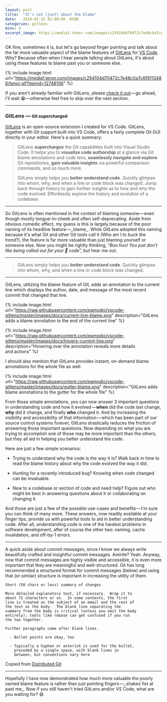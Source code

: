 ```yaml
---
layout: post
title:  "It's not (just) about the blame"
date:   2019-01-15 01:00:00 -0500
categories: gitlens
mins: 4
excerpt_image: https://media1.tenor.com/images/c254104d70472c7e48c0a7c6f9113486/tenor.gif?itemid=12748106
---
```


OK fine, sometimes it is, but let's go beyond finger pointing and talk about the far more valuable aspect of the blame features of [GitLens][gitlens] for [VS Code][vscode]. Why? Because often when I hear people talking about GitLens, it's about using these features to blame past you or someone else.

{% include image.html url="https://media1.tenor.com/images/c254104d70472c7e48c0a7c6f9113486/tenor.gif?itemid=12748106" %}

 If you aren't already familiar with GitLens, please [check it out ][gitlens]&mdash; go ahead, I'll wait 😁&mdash; otherwise feel free to skip over the next section.

---

### GitLens &mdash; <small>Git supercharged</small>
[GitLens][gitlens] is an open-source extension I created for VS Code. GitLens, together with Git support built into VS Code, offers a fairly complete Git GUI directly in your editor. Here's a quick summary:
> GitLens **supercharges** the Git capabilities built into Visual Studio Code. It helps you to **visualize code authorship** at a glance via Git blame annotations and code lens, **seamlessly navigate and explore** Git repositories, **gain valuable insights** via powerful comparison commands, and so much more.
>
> GitLens simply helps you **better understand code**. Quickly glimpse into whom, why, and when a line or code block was changed. Jump back through history to gain further insights as to how and why the code evolved. Effortlessly explore the history and evolution of a codebase.

---

So GitLens is often mentioned in the context of blaming someone &mdash; even though mostly tongue-in-cheek and often self-deprecating. Aside from obvious comedic effect, my guess is this is largely because of the poor naming of its headline feature &mdash;_ blame_. While GitLens adopted this naming because it's what Git and other Git tools call it (Who am I to buck the trend?), the feature is far more valuable than just blaming yourself or someone else. Now you might be rightly thinking, “_Boo hoo! You just don't like being called out for your 💩 code_”, but hear me out. 

---

> GitLens simply helps you **better understand code**. Quickly glimpse into whom, why, and when a line or code block was changed.

---

GitLens, utilizing the blame feature of Git, adds an annotation to the current line which displays the author, date, and message of the most recent commit that changed that line.

{% include image.html url="https://raw.githubusercontent.com/eamodio/vscode-gitlens/master/images/docs/current-line-blame.png" description="GitLens adds a blame annotation to the end of the current line" %}

{% include image.html url="https://raw.githubusercontent.com/eamodio/vscode-gitlens/master/images/docs/hovers-current-line.png" description="Hovering over the annotation reveals more details and actions" %}

I should also mention that GitLens provides instant, on-demand blame annotations for the whole file as well.

{% include image.html url="https://raw.githubusercontent.com/eamodio/vscode-gitlens/master/images/docs/gutter-blame.png" description="GitLens adds blame annotations to the gutter for the whole file" %}

From those simple annotations, you can now answer 3 important questions in understanding code and how it evolved &mdash; **when** did the code last change, **why** did it change, and finally **who** changed it. And by increasing the visibility and accessibility of that information &mdash; which has been part of our source control systems forever, GitLens drastically reduces the friction of answering those important questions. Now depending on what you are trying to accomplish one of those may be more important than the others, but they all aid in helping you better understand the code.

Here are just a few simple scenarios: 

- Trying to understand why the code is the way it is? Walk back in time to read the blame history about why the code evolved the way it did. 

- Hunting for a recently introduced bug? Knowing when code changed can be invaluable.

- New to a codebase or section of code and need help? Figure out who might be best in answering questions about it or collaborating on changing it.

And those are just a few of the possible use-cases and benefits &mdash; I'm sure you can think of many more. These answers, now readily available at your finger tips, provide us with powerful tools to aid in better understanding code. After all, understanding code is one of the hardest problems in software development, after of course the other two: naming, cache invalidation, and off-by-1 errors.

---

A quick aside about commit messages, since I know we always write beautifully crafted and insightful commit messages. Amirite? Yeah. Anyway, now that commit messages are highly visible and accessible, it is even more important that they are meaningful and well-structured. Git has long recommended a structured format for commit messages (below) and using that (or similar) structure is important in increasing the utility of them.

```
Short (50 chars or less) summary of changes

More detailed explanatory text, if necessary.  Wrap it to
about 72 characters or so.  In some contexts, the first
line is treated as the subject of an email and the rest of
the text as the body.  The blank line separating the
summary from the body is critical (unless you omit the body
entirely); tools like rebase can get confused if you run
the two together.

Further paragraphs come after blank lines.

  - Bullet points are okay, too

  - Typically a hyphen or asterisk is used for the bullet,
    preceded by a single space, with blank lines in
    between, but conventions vary here
```
<figcaption>Copied from <a href="https://www.git-scm.com/book/en/v2/Distributed-Git-Contributing-to-a-Project#_commit_guidelines">Distributed Git</a></figcaption>

---

Hopefully I have now demonstrated how much more valuable the poorly named blame feature is rather than just pointing fingers &mdash;_ shakes fist at past me_. Now if you still haven't tried GitLens and/or VS Code, what are you waiting for? 😄

[gitlens]: https://gitlens.amod.io
[vscode]:  https://code.visualstudio.com

